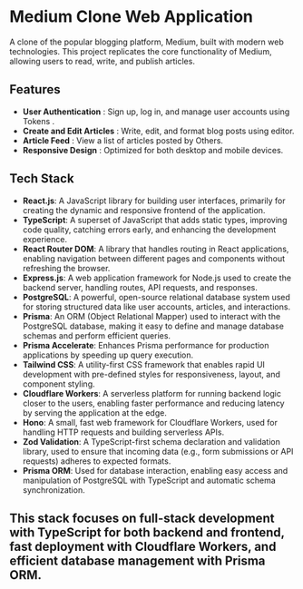 # Medium Clone Web Application

A clone of the popular blogging platform, Medium, built with modern web technologies. This project replicates the core functionality of Medium, allowing users to read, write, and publish articles.

## Features

-   **User Authentication** :  Sign up, log in, and manage user accounts using Tokens .
-   **Create and Edit Articles** :  Write, edit, and format blog posts using editor.
-   **Article Feed** :  View a list of articles posted by Others.
-   **Responsive Design** :  Optimized for both desktop and mobile devices.


## Tech Stack

-   **React.js**: A JavaScript library for building user interfaces, primarily for creating the dynamic and responsive frontend of the application.
-   **TypeScript**: A superset of JavaScript that adds static types, improving code quality, catching errors early, and enhancing the development experience.
-   **React Router DOM**: A library that handles routing in React applications, enabling navigation between different pages and components without refreshing the browser.
-   **Express.js**: A web application framework for Node.js used to create the backend server, handling routes, API requests, and responses.
-   **PostgreSQL**: A powerful, open-source relational database system used for storing structured data like user accounts, articles, and interactions.
-   **Prisma**: An ORM (Object Relational Mapper) used to interact with the PostgreSQL database, making it easy to define and manage database schemas and perform efficient queries.
-   **Prisma Accelerate**: Enhances Prisma performance for production applications by speeding up query execution.
-   **Tailwind CSS**: A utility-first CSS framework that enables rapid UI development with pre-defined styles for responsiveness, layout, and component styling.
-   **Cloudflare Workers**: A serverless platform for running backend logic closer to the users, enabling faster performance and reducing latency by serving the application at the edge.
-   **Hono**: A small, fast web framework for Cloudflare Workers, used for handling HTTP requests and building serverless APIs.
-   **Zod Validation**: A TypeScript-first schema declaration and validation library, used to ensure that incoming data (e.g., form submissions or API requests) adheres to expected formats.
-   **Prisma ORM**: Used for database interaction, enabling easy access and manipulation of PostgreSQL with TypeScript and automatic schema synchronization.

## This stack focuses on full-stack development with TypeScript for both backend and frontend, fast deployment with Cloudflare Workers, and efficient database management with Prisma ORM.
